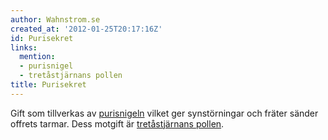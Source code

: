 ```yaml
---
author: Wahnstrom.se
created_at: '2012-01-25T20:17:16Z'
id: Purisekret
links:
  mention:
  - purisnigel
  - tretåstjärnans pollen
title: Purisekret
---
```


Gift som tillverkas av [purisnigeln] vilket ger synstörningar och fräter sänder offrets tarmar. Dess
motgift är [tretåstjärnans pollen].

  [purisnigeln]: purisnigel
  [tretåstjärnans pollen]: tretåstjärnans_pollen